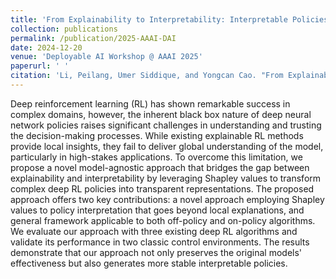 ```yaml
---
title: 'From Explainability to Interpretability: Interpretable Policies in Reinforcement Learning Via Model Explanation'
collection: publications
permalink: /publication/2025-AAAI-DAI
date: 2024-12-20
venue: 'Deployable AI Workshop @ AAAI 2025'
paperurl: ' '
citation: 'Li, Peilang, Umer Siddique, and Yongcan Cao. "From Explainability to Interpretability: Interpretable Policies in Reinforcement Learning Via Model Explanation." Deployable AI Workshop @ AAAI. 2025.'
---
```


Deep reinforcement learning (RL) has shown remarkable success in complex domains, however, the inherent black box nature of deep neural network policies raises significant challenges in understanding and trusting the decision-making processes. While existing explainable RL methods provide local insights, they fail to deliver global understanding of the model, particularly in high-stakes applications. To overcome this limitation, we propose a novel model-agnostic approach that bridges the gap between explainability and interpretability by leveraging Shapley values to transform complex deep RL policies into transparent representations. The proposed approach offers two key contributions: a novel approach employing Shapley values to policy interpretation that goes beyond local explanations, and general framework applicable to both off-policy and on-policy algorithms.  We evaluate our approach with three existing deep RL algorithms and validate its performance in two classic control environments. The results demonstrate that our approach not only preserves the original models' effectiveness but also generates more stable interpretable policies.